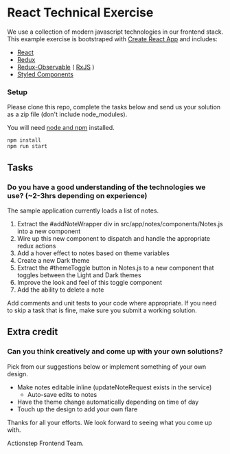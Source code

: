 # React Technical Exercise

We use a collection of modern javascript technologies in our frontend stack.<br>
This example exercise is bootstraped with [Create React App](https://github.com/facebook/create-react-app) and includes:
- [React](https://reactjs.org/)
- [Redux](https://redux.js.org/)
- [Redux-Observable](https://redux-observable.js.org/) ( [RxJS](https://rxjs-dev.firebaseapp.com/) )
- [Styled Components](https://www.styled-components.com/)

### Setup
Please clone this repo, complete the tasks below and send us your solution as a zip file (don't include node_modules).

You will need [node and npm](https://nodejs.org/) installed.

```
npm install
npm run start
```

## Tasks
### Do you have a good understanding of the technologies we use? (~2-3hrs depending on experience)

The sample application currently loads a list of notes.

1. Extract the #addNoteWrapper div in src/app/notes/components/Notes.js into a new component
1. Wire up this new component to dispatch and handle the appropriate redux actions
1. Add a hover effect to notes based on theme variables
1. Create a new Dark theme
1. Extract the #themeToggle button in Notes.js to a new component that toggles between the Light and Dark themes
1. Improve the look and feel of this toggle component
1. Add the ability to delete a note

Add comments and unit tests to your code where appropriate.
If you need to skip a task that is fine, make sure you submit a working solution.

## Extra credit
### Can you think creatively and come up with your own solutions?

Pick from our suggestions below or implement something of your own design.

- Make notes editable inline (updateNoteRequest exists in the service)
    - Auto-save edits to notes
- Have the theme change automatically depending on time of day
- Touch up the design to add your own flare

Thanks for all your efforts. We look forward to seeing what you come up with.

Actionstep Frontend Team.
